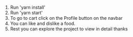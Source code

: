 1. Run 'yarn install'
2. Run 'yarn start'
3. To go to cart click on the Profile button on the navbar
4. You can like and dislike a food.
5. Rest you can explore the project to view in detail thanks
